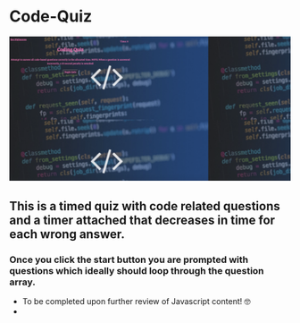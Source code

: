 # Code-Quiz

![Code Quiz](images/code-quiz.png)

## This is a timed quiz with code related questions and a timer attached that decreases in time for each wrong answer. 

### Once you click the start button you are prompted with questions which ideally should loop through the question array. 

- To be completed upon further review of Javascript content! 🤓
- 